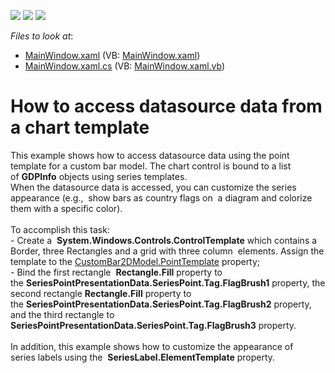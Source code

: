 <!-- default badges list -->
![](https://img.shields.io/endpoint?url=https://codecentral.devexpress.com/api/v1/VersionRange/128568401/15.1.3%2B)
[![](https://img.shields.io/badge/Open_in_DevExpress_Support_Center-FF7200?style=flat-square&logo=DevExpress&logoColor=white)](https://supportcenter.devexpress.com/ticket/details/T209933)
[![](https://img.shields.io/badge/📖_How_to_use_DevExpress_Examples-e9f6fc?style=flat-square)](https://docs.devexpress.com/GeneralInformation/403183)
<!-- default badges end -->
<!-- default file list -->
*Files to look at*:

* [MainWindow.xaml](./CS/DataSourceFromTemplate/MainWindow.xaml) (VB: [MainWindow.xaml](./VB/DataSourceFromTemplate/MainWindow.xaml))
* [MainWindow.xaml.cs](./CS/DataSourceFromTemplate/MainWindow.xaml.cs) (VB: [MainWindow.xaml.vb](./VB/DataSourceFromTemplate/MainWindow.xaml.vb))
<!-- default file list end -->
# How to access datasource data from a chart template


This example shows how to access datasource data using the point template for a custom bar model. The chart control is bound to a list of <strong>GDPInfo</strong> objects using series templates. <br />When the datasource data is accessed, you can customize the series appearance (e.g.,  show bars as country flags on  a diagram and colorize them with a specific color).<br /><br />To accomplish this task:<br />- Create a  <strong>System.Windows.Controls.ControlTemplate</strong> which contains a Border, three Rectangles and a grid with three column  elements. Assign the template to the <a href="https://documentation.devexpress.com/#wpf/DevExpressXpfChartsCustomBar2DModel_PointTemplatetopic">CustomBar2DModel.PointTemplate</a> property;<br />- Bind the first rectangle  <strong>Rectangle.Fill</strong> property to the <strong>SeriesPointPresentationData.SeriesPoint.Tag.FlagBrush1</strong> property, the second rectangle <strong>Rectangle.Fill</strong> property to the <strong>SeriesPointPresentationData.SeriesPoint.Tag.FlagBrush2</strong> property, and the third rectangle to <strong>SeriesPointPresentationData.SeriesPoint.Tag.FlagBrush3</strong> property. <br /><br />In addition, this example shows how to customize the appearance of series labels using the  <strong>SeriesLabel.ElementTemplate</strong> property. <br /><br /><br />

<br/>


